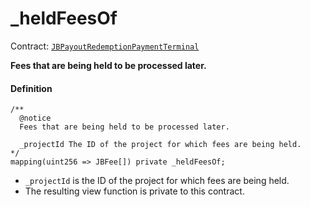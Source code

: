 # _heldFeesOf

Contract: [`JBPayoutRedemptionPaymentTerminal`](/api/contracts/or-abstract/jbpayoutredemptionpaymentterminal/README.md)​‌

**Fees that are being held to be processed later.** 

#### Definition

```
/**
  @notice
  Fees that are being held to be processed later.

  _projectId The ID of the project for which fees are being held.
*/
mapping(uint256 => JBFee[]) private _heldFeesOf;
```

* `_projectId` is the ID of the project for which fees are being held.
* The resulting view function is private to this contract.
